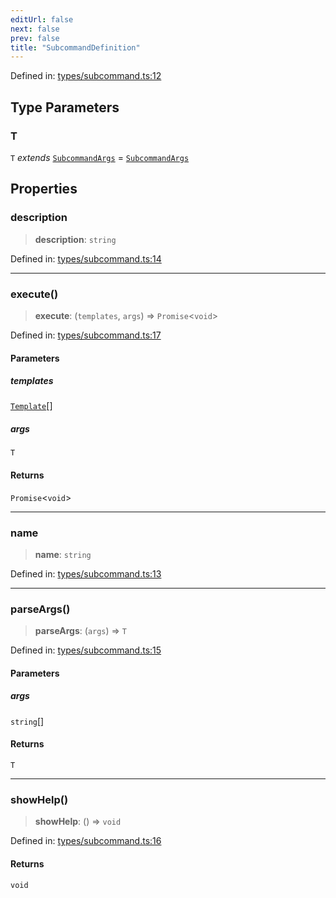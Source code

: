 ```yaml
---
editUrl: false
next: false
prev: false
title: "SubcommandDefinition"
---
```


Defined in: [types/subcommand.ts:12](https://github.com/yashjawale/fabr/blob/2175f836f52904c60bea5117c14ee0416e76bd93/src/types/subcommand.ts#L12)

## Type Parameters

### T

`T` *extends* [`SubcommandArgs`](/fabr/docs/api/types/subcommand/interfaces/subcommandargs/) = [`SubcommandArgs`](/fabr/docs/api/types/subcommand/interfaces/subcommandargs/)

## Properties

### description

> **description**: `string`

Defined in: [types/subcommand.ts:14](https://github.com/yashjawale/fabr/blob/2175f836f52904c60bea5117c14ee0416e76bd93/src/types/subcommand.ts#L14)

***

### execute()

> **execute**: (`templates`, `args`) => `Promise`\<`void`\>

Defined in: [types/subcommand.ts:17](https://github.com/yashjawale/fabr/blob/2175f836f52904c60bea5117c14ee0416e76bd93/src/types/subcommand.ts#L17)

#### Parameters

##### templates

[`Template`](/fabr/docs/api/types/templates/interfaces/template/)[]

##### args

`T`

#### Returns

`Promise`\<`void`\>

***

### name

> **name**: `string`

Defined in: [types/subcommand.ts:13](https://github.com/yashjawale/fabr/blob/2175f836f52904c60bea5117c14ee0416e76bd93/src/types/subcommand.ts#L13)

***

### parseArgs()

> **parseArgs**: (`args`) => `T`

Defined in: [types/subcommand.ts:15](https://github.com/yashjawale/fabr/blob/2175f836f52904c60bea5117c14ee0416e76bd93/src/types/subcommand.ts#L15)

#### Parameters

##### args

`string`[]

#### Returns

`T`

***

### showHelp()

> **showHelp**: () => `void`

Defined in: [types/subcommand.ts:16](https://github.com/yashjawale/fabr/blob/2175f836f52904c60bea5117c14ee0416e76bd93/src/types/subcommand.ts#L16)

#### Returns

`void`
